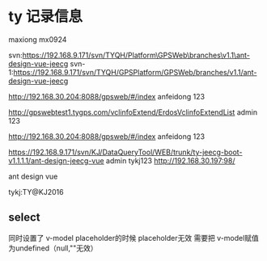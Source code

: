 # ty 记录信息

maxiong
mx0924

svn:https://192.168.9.171/svn/TYQH/Platform\GPSWeb\branches\v1.1\ant-design-vue-jeecg
svn-1:https://192.168.9.171/svn/TYQH/GPSPlatform/GPSWeb/branches/v1.1/ant-design-vue-jeecg

http://192.168.30.204:8088/gpsweb/#/index
anfeidong  123


http://gpswebtest1.tygps.com/vclinfoExtend/ErdosVclinfoExtendList
admin  123

http://192.168.30.204:8088/gpsweb/#/index
anfeidong  123


https://192.168.9.171/svn/KJ/DataQueryTool/WEB/trunk/ty-jeecg-boot-v1.1.1.1/ant-design-jeecg-vue  admin    tykj123  http://192.168.30.197:98/

ant design vue 

tykj:TY@KJ2016


## select

同时设置了 v-model placeholder的时候 placeholder无效 需要把 v-model赋值为undefined（null,""无效）

